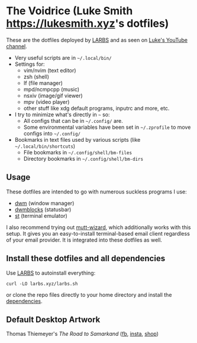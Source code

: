 # The Voidrice (Luke Smith <https://lukesmith.xyz>'s dotfiles)

These are the dotfiles deployed by [LARBS](https://larbs.xyz) and as seen on
[Luke's YouTube channel](https://youtube.com/c/lukesmithxyz).

- Very useful scripts are in `~/.local/bin/`
- Settings for:
	- vim/nvim (text editor)
	- zsh (shell)
	- lf (file manager)
	- mpd/ncmpcpp (music)
	- nsxiv (image/gif viewer)
	- mpv (video player)
	- other stuff like xdg default programs, inputrc and more, etc.
- I try to minimize what's directly in `~` so:
	- All configs that can be in `~/.config/` are.
	- Some environmental variables have been set in `~/.zprofile` to move configs into `~/.config/`
- Bookmarks in text files used by various scripts (like `~/.local/bin/shortcuts`)
	- File bookmarks in `~/.config/shell/bm-files`
	- Directory bookmarks in `~/.config/shell/bm-dirs`

## Usage

These dotfiles are intended to go with numerous suckless programs I use:

- [dwm](https://github.com/lukesmithxyz/dwm) (window manager)
- [dwmblocks](https://github.com/lukesmithxyz/dwmblocks) (statusbar)
- [st](https://github.com/lukesmithxyz/st) (terminal emulator)

I also recommend trying out
[mutt-wizard](https://github.com/lukesmithxyz/mutt-wizard), which additionally
works with this setup. It gives you an easy-to-install terminal-based email
client regardless of your email provider. It is integrated into these dotfiles
as well.

## Install these dotfiles and all dependencies

Use [LARBS](https://larbs.xyz) to autoinstall everything:

```
curl -LO larbs.xyz/larbs.sh
```

or clone the repo files directly to your home directory and install the
[dependencies](https://github.com/LukeSmithxyz/LARBS/blob/master/static/progs.csv).

## Default Desktop Artwork

Thomas Thiemeyer's *The Road to Samarkand* ([fb](https://www.facebook.com/t.thiemeyer/), [insta](https://www.instagram.com/tthiemeyer/), [shop](https://www.redbubble.com/de/people/TThiemeyer/shop))
